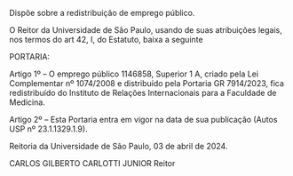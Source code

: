 Dispõe sobre a redistribuição de emprego público.

O Reitor da Universidade de São Paulo, usando de suas atribuições legais, nos termos do art 42, I, do Estatuto, baixa a seguinte

PORTARIA:

Artigo 1º – O emprego público 1146858, Superior 1 A, criado pela Lei Complementar nº 1074/2008 e distribuído pela Portaria GR 7914/2023, fica redistribuído do Instituto de Relações Internacionais para a Faculdade de Medicina.

Artigo 2º – Esta Portaria entra em vigor na data de sua publicação (Autos USP nº 23.1.1329.1.9).

Reitoria da Universidade de São Paulo, 03 de abril de 2024.

CARLOS GILBERTO CARLOTTI JUNIOR
Reitor